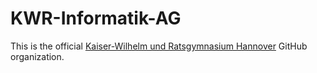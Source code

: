# KWR-Informatik-AG

This is the official [Kaiser-Wilhelm und Ratsgymnasium Hannover](https://kwr-hannover.de/) GitHub organization.
